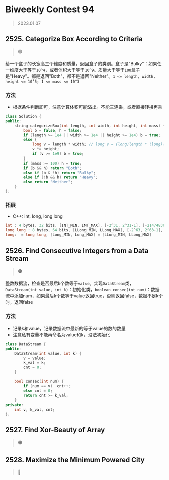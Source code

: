# Biweekly Contest 94
> 2023.01.07

## 2525. Categorize Box According to Criteria

> :green_circle:

给一个盒子的长宽高三个维度和质量，返回盒子的类别。盒子是"Bulky"：如果任一维度大于等于`10^4`，或者体积大于等于`10^9`。质量大于等于`100`盒子是"Heavy"。都是返回"Both"，都不是返回"Neither"。`1 <= length, width, height <= 10^5; 1 <= mass <= 10^3`

### 方法

- 根据条件判断即可，注意计算体积可能溢出。不能三连乘，或者直接转换再乘

```cpp
class Solution {
public:
    string categorizeBox(int length, int width, int height, int mass) {
        bool b = false, h = false;
        if (length >= 1e4 || width >= 1e4 || height >= 1e4) b = true;
        else {
            long v = length * width; // long v = (long)length * (long)width * (long)height;
            v *= height;
            if (v >= 1e9) b = true;
        }
        if (mass >= 100) h = true;
        if (b && h) return "Both";
        else if (b & !h) return "Bulky";
        else if (!b && h) return "Heavy";
        else return "Neither";
    }
};
```

### 拓展

- C++: int, long, long long 

```cpp
int : 4 bytes, 32 bits, [INT_MIN, INT_MAX], [-2^31, 2^31-1], [-2147483648, 2147483647], [-2e9, 2e9];
long long : 8 bytes, 64 bits, [LLong_MIN, LLong_MAX], [-2^63, 2^63-1], [-9223372036854775808, 9223372036854775807], [-9e18, 9e18];
long:  = long long, [Long_MIN, Long_MAX] = [LLong_MIN, LLong_MAX]
```

## 2526. Find Consecutive Integers from a Data Stream

> :orange_circle:

整数数据流，检查是否最后k个数等于`value`。实现`DataStream`类，`DataStream(int value, int k)`：初始化类，`boolean consec(int num)`：数据流中添加num，如果最后k个数等于value返回true，否则返回false，数据不足k个时，返回false

### 方法

- 记录k和value，记录数据流中最新的等于value的数的数量
- 注意私有变量不能再命名为value和k，没法初始化

```cpp
class DataStream {
public:
    DataStream(int value, int k) {
        v = value;
        k_val = k;
        cnt = 0;
    }
    
    bool consec(int num) {
        if (num == v)  cnt++;
        else cnt = 0;
        return cnt >= k_val;
    }
private:
    int v, k_val, cnt;
};
```

## 2527. Find Xor-Beauty of Array

> :orange_circle:

## 2528. Maximize the Minimum Powered City

> :red_circle: